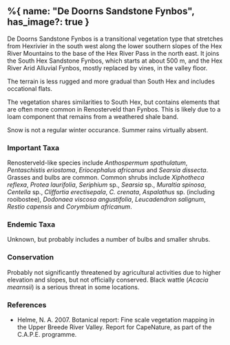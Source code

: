 %{
    name: "De Doorns Sandstone Fynbos",
    has_image?: true
}
---

De Doorns Sandstone Fynbos is a transitional vegetation type that stretches from Hexrivier in the south west along the lower southern slopes of the Hex River Mountains to the base of the Hex River Pass in the north east. It joins the South Hex Sandstone Fynbos, which starts at about 500 m, and the Hex River Arid Alluvial Fynbos, mostly replaced by vines, in the valley floor.

The terrain is less rugged and more gradual than South Hex and includes occational flats.

The vegetation shares similarities to South Hex, but contains elements that are often more common in Renosterveld than Fynbos. This is likely due to a loam component that remains from a weathered shale band.

Snow is not a regular winter occurance. Summer rains virtually absent.

### Important Taxa

Renosterveld-like species include *Anthospermum spathulatum*, *Pentaschistis eriostoma*, *Eriocephalus africanus* and *Searsia dissecta*. Grasses and bulbs are common. Common shrubs include *Xiphotheca reflexa*, *Protea laurifolia*, *Seriphium* sp., *Searsia* sp., *Muraltia spinosa*, *Centella* sp., *Cliffortia erectisepala*, *C. crenata*, *Aspalathus* sp. (including rooibostee), *Dodonaea viscosa angustifolia*, *Leucadendron salignum*, *Restio capensis* and *Corymbium africanum*.

### Endemic Taxa

Unknown, but probably includes a number of bulbs and smaller shrubs.

### Conservation

Probably not significantly threatened by agricultural activities due to higher elevation and slopes, but not officially conserved. Black wattle (*Acacia mearnsii*) is a serious threat in some locations.

### References

* Helme, N. A. 2007. Botanical report: Fine scale vegetation mapping in the Upper Breede River Valley. Report for CapeNature, as part of the C.A.P.E. programme.